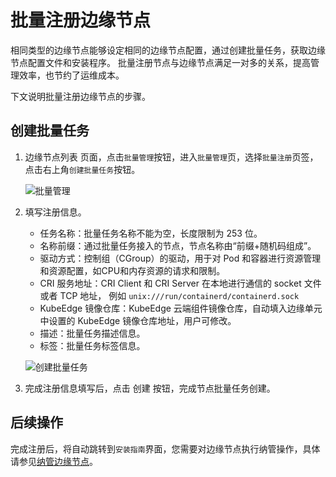 # 批量注册边缘节点

相同类型的边缘节点能够设定相同的边缘节点配置，通过创建批量任务，获取边缘节点配置文件和安装程序。
批量注册节点与边缘节点满足一对多的关系，提高管理效率，也节约了运维成本。

下文说明批量注册边缘节点的步骤。

## 创建批量任务

1. 边缘节点列表 页面，点击`批量管理`按钮，进入`批量管理`页，选择`批量注册`页签，点击右上角`创建批量任务`按钮。

    ![批量管理](https://docs.daocloud.io/daocloud-docs-images/docs/zh/docs/kant/images/node-batch-01.png)

2. 填写注册信息。

    - 任务名称：批量任务名称不能为空，长度限制为 253 位。
    - 名称前缀：通过批量任务接入的节点，节点名称由“前缀+随机码组成”。
    - 驱动方式：控制组（CGroup）的驱动，用于对 Pod 和容器进行资源管理和资源配置，如CPU和内存资源的请求和限制。
    - CRI 服务地址：CRI Client 和 CRI Server 在本地进行通信的 socket 文件或者 TCP 地址，
      例如 `unix:///run/containerd/containerd.sock`
    - KubeEdge 镜像仓库：KubeEdge 云端组件镜像仓库，自动填入边缘单元中设置的 KubeEdge 镜像仓库地址，用户可修改。
    - 描述：批量任务描述信息。
    - 标签：批量任务标签信息。

    ![创建批量任务](https://docs.daocloud.io/daocloud-docs-images/docs/zh/docs/kant/images/node-batch-02.png)

3. 完成注册信息填写后，点击 创建 按钮，完成节点批量任务创建。

## 后续操作

完成注册后，将自动跳转到`安装指南`界面，您需要对边缘节点执行纳管操作，具体请参见[纳管边缘节点](./managed-node.md)。
